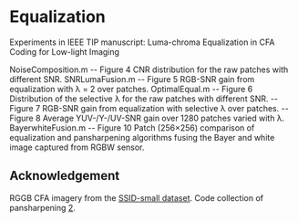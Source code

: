 Equalization
============
Experiments in IEEE TIP manuscript: Luma-chroma Equalization in CFA Coding for Low-light Imaging

NoiseComposition.m  -- Figure 4 CNR distribution for the raw patches with different SNR.
SNRLumaFusion.m     -- Figure 5 RGB-SNR gain from equalization with λ = 2 over patches.
OptimalEqual.m      -- Figure 6 Distribution of the selective λ for the raw patches with different SNR.
                    -- Figure 7 RGB-SNR gain from equalization with selective λ over patches.
                    -- Figure 8 Average YUV-/Y-/UV-SNR gain over 1280 patches varied with λ.
BayerwhiteFusion.m  -- Figure 10 Patch (256×256) comparison of equalization and pansharpening algorithms 
                                 fusing the Bayer and white image captured from RGBW sensor.


## Acknowledgement

RGGB CFA imagery from the [SSID-small dataset][1].
Code collection of pansharpening [2].

[1]: https://www.eecs.yorku.ca/~kamel/sidd/dataset.php
[2]: https://github.com/sjtrny/FuseBox/blob/master/README.md
